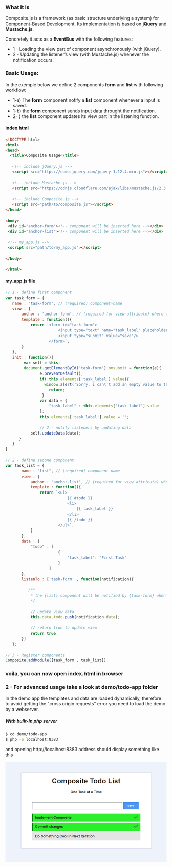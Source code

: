 ### What It Is
Composite.js is a framework (as basic structure underlying a system) for Component-Based Development. 
Its implementation is based on **jQuery** and **Mustache.js**.

Concretely it acts as a **EventBus** with the following features:
* 1 - Loading the view part of component asynchronously (with jQuery).
* 2 - Updating the listener’s view (with Mustache.js) whenever the notification occurs.

 
 ### Basic Usage:
 In the exemple below we define 2 components **form** and **list** with following workflow:
 * 1-a) The **form** component notify a **list** component whenever a input is saved.
 * 1-b) the **form** component sends input data throught the notification.
 * 2- ) the **list** component updates its view part in the listening function.
 
 #### index.html
 ```html
 <!DOCTYPE html>
<html>
<head>
   <title>Composite Usage</title>
 
    <!-- include jQuery.js -->
    <script src="https://code.jquery.com/jquery-1.12.4.min.js"></script>
    
    <!-- include Mustache.js -->
    <script src="https://cdnjs.cloudflare.com/ajax/libs/mustache.js/2.3.0/mustache.js"></script>
                    
    <!-- include Composite.js -->
    <script src="path/to/composite.js"></script>        
 </head>
 
 <body>
  <div id="anchor-form"><!-- component will be inserted here --></div>            
  <div id="anchor-list"><!-- component will be inserted here --></div>
  
  <!-- my_app.js -->
  <script src="path/to/my_app.js"></script>
 
 </body>
 
 </html>
 
```
 
 #### my_app.js file
 
 ```js
 // 1 - define first component
 var task_form = {
    name : "task-form", // (required) component-name
    view : {
        anchor : 'anchor-form', // (required for view-attribute) where to append the component in index.html
        template : function(){
            return `<form id="task-form">
                        <input type="text" name="task_label" placeholder="your task here"/>
                        <input type="submit" value="save"/>
                    </form>`;
        }
    },
    init : function(){    
         var self = this;
         document.getElementById('task-form').onsubmit = function(e){
                e.preventDefault();
                if(!this.elements['task_label'].value){
                  window.alert('Sorry, i can\'t add an empty value to the list');
                    return;
                 }
                var data = {
                    "task_label" : this.elements['task_label'].value
                };
                this.elements['task_label'].value = '';
                
                // 2 - notify listeners by updating data
            self.updateData(data);
       }
    }
}
    
// 2 - define second component 
 var task_list = {
        name : "list", // (required) component-name
        view : {            
            anchor : 'anchor-list', // (required for view attribute) where to append the component in index.html
            template : function(){
                return `<ul>
                            {{ #todo }}
                            <li>
                                {{ task_label }}
                            </li>
                            {{ /todo }}
                        </ul>`;
            }
        },
        data : {
            "todo" : [
                        {
                            "task_label": "First Task"
                        }
                    ]
        },
        listenTo : ['task-form' , function(notification){

           /**
            * the {list} component will be notified by {task-form} when the form is submitted
            */

            // update view data
            this.data.todo.push(notification.data);
            
            // return true tu update view
            return true
        }]
    };
    
// 3 - Register components
 Composite.addModule([task_form , task_list]);
 
 ```
 ### voila, you can now open index.html in browser
 
 
 ### 2 - For advanced usage take a look at **demo/todo-app** folder

 In the demo app the templates and data are loaded dynamically, therefore to avoid getting the "cross origin requests" error you need to load the demo by a webserver.

##### With built-in php server
```bash
$ cd demo/todo-app
$ php -S localhost:8383
```
and opening http://localhost:8383 address should display something like this

![Todo Demo](/demo/todo-app/demo.png?raw=true "Todo List")
